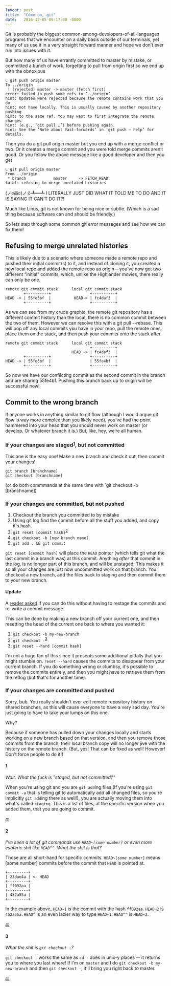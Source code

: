 ```yaml
---
layout: post
title:  "Come on, git"
date:   2016-12-05 09:17:00 -0800
---
```

Git is probably the biggest common-among-developers-of-all-languages programs that we encounter on a daily basis outside of our terminals, yet many of us use it in a very straight forward manner and hope we don’t ever run into issues with it.

But how many of us have errantly committed to master by mistake, or committed a bunch of work, forgetting to pull from origin first so we end up with the obnoxious

```
↳ git push origin master
To ../origin
 ! [rejected] master -> master (fetch first)
error: failed to push some refs to ‘../origin’
hint: Updates were rejected because the remote contains work that you do
hint: not have locally. This is usually caused by another repository pushing
hint: to the same ref. You may want to first integrate the remote changes
hint: (e.g., ‘git pull …’) before pushing again.
hint: See the ‘Note about fast-forwards’ in ‘git push — help’ for details.
```

Then you do a git pull origin master but you end up with a merge conflict or two. Or it creates a merge commit and you were told merge commits aren’t good. Or you follow the above message like a good developer and then you get

```
↳ git pull origin master
From ../origin
 * branch            master     -> FETCH_HEAD
fatal: refusing to merge unrelated histories
```


(ノಠ益ಠ)ノ彡┻━┻ I LITERALLY JUST DID WHAT IT TOLD ME TO DO AND IT IS SAYING IT CAN’T DO IT?!

Much like Linus, git is not known for being nice or subtle. (Which is a sad thing because software can and should be friendly.)

So lets step through some common git error messages and see how we can fix them!

## Refusing to merge unrelated histories

This is likely due to a scenario where someone made a remote repo and pushed their initial commit(s) to it, and instead of cloning it, you created a new local repo and added the remote repo as origin — you’ve now got two different “initial” commits, which, unlike the Highlander movies, there really can only be one.

```
remote git commit stack      local git commit stack
        +----------+                 +----------+
HEAD -> | 55fe3bf  |          HEAD-> | fc4daf3  |
        +----------+                 +----------+
```

As we can see from my crude graphic, the remote git repository has a different commit history than the local; there is no common commit between the two of them.
However we can resolve this with a git pull --rebase. This will pop off any local commits you have in your repo, pull the remote ones, place them on the stack, and then push your commits onto the stack after.

```
remote git commit stack      local git commit stack
                                     +----------+
                             HEAD -> | fc4daf3  |
        +----------+                 +----------+
HEAD -> | 55fe3bf  |                 | 55fe4bf  |
        +----------+                 +----------+
```

So now we have our conflicting commit as the second commit in the branch and are sharing 55fe4bf. Pushing this branch back up to origin will be successful now!

## Commit to the wrong branch

If anyone works in anything similar to git flow (although I would argue git flow is way more complex than you likely need), you’ve had the point hammered into your head that you should never work on master (or develop. Or whatever branch it is.) But, like, hey, we’re all human.

### If your changes are staged<sup>[1](#1)</sup>, but not committed<span id="1-source"></span>
This one is the easy one! Make a new branch and check it out, then commit your changes!

```
git branch [branchname]
git checkout [branchname]
```

(or do both commmands at the same time with `git checkout -b [branchname])

### If your changes are committed, but not pushed<span id="2-source"></span>
1. Checkout the branch you committed to by mistake
2. Using git log find the commit before all the stuff you added, and copy it's hash.
3. `git reset [commit hash]`<sup>[2](#2)</sup>
4. `git checkout -b [new branch name]`
5. `git add . && git commit`
 
`git reset [commit hash]` will place the `HEAD` pointer (which tells git what the last commit in a branch was) at this commit.  Anything _after_ that commit in the log, is no longer part of this branch, and will be unstaged. This makes it so all your changes are just now uncommitted work on that branch.  You checkout a new branch, add the files back to staging and then commit them to your new branch.

#### Update
A [reader asked](https://github.com/toddself/git-undo.com/issues/2) if you can do this without having to restage the commits and re-write a commit message.  

This can be done by making a new branch off your current one, and then resetting the head of the current one back to where you wanted it:

1. `git checkout -b my-new-branch`
1. `git checkout -`<span id="3-source"><sup>[3](#3)</sup></span>
1. `git reset --hard [commit hash]`

I'm not a huge fan of this since it presents some additional pitfalls that you might stumble on.  `reset --hard` causes the commits to disappear from your current branch.  If you do something wrong or clumbsy, it's possible to remove the commits entirely, and then you might have to retrieve them from the reflog (but that's for another time).

### If your changes are committed and pushed
Sorry, bub. You really shouldn't ever edit remote repository history on shared branches, as this will cause everyone to have a very sad day. You're just going to have to take your lumps on this one. 

Why?

Because if someone has pulled down your changes locally and starts working on a new branch based on that version, and then you remove those commits from the branch, their local branch copy will no longer jive with the history on the remote branch. (But, yes! That can be fixed as well! However! Don't force people to do it!)

#### 1
_Wait.  What the fuck is "staged, but not committed?"_

When you're using git and you are `git add`ing files (If you're using `git commit -a` that is telling git to automatically add all changed files, so you're implicitly `git add`ing there as well!), you are actually moving them into what's called `staging`.  This is a list of files, at the specific version when you added them, that you are going to commit.

[🔙](#1-source)

#### 2
_I've seen a lot of git commands use `HEAD~[some number]` or even more esoteric shit like `HEAD^^`. What the shit is that?_

Those are all short-hand for specific commits.  `HEAD~[some number]` means [some number] commits before the commit that `HEAD` is pointed at.

```
+---------+
| 23dae4a | <- HEAD
+---------+
| ff092aa |
+---------+
| 452a55a |
+---------+
```

In the example above, `HEAD~1` is the commit with the hash `ff092aa`.  `HEAD~2` is `452a55a`.  `HEAD^` is an even lazier way to type `HEAD~1`.  `HEAD^^` is `HEAD~2`.

[🔙](#2-source)

#### 3
_What the shit is `git checkout -`?_

`git checkout -` works the same as `cd -` does in unix-y places -- it returns you to where you last where!
If I'm on `master` and I do `git checkout -b my-new-branch` and then `git checkout -`, it'll bring you right back to master.

[🔙](#3-source)

